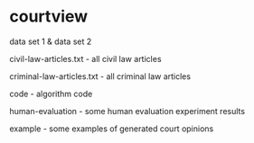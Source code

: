 # courtview
data set 1 & data set 2

civil-law-articles.txt - all civil law articles

criminal-law-articles.txt - all criminal law articles

code - algorithm code

human-evaluation - some human evaluation experiment results

example - some examples of generated court opinions

